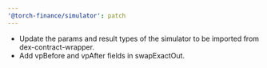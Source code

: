 ```yaml
---
'@torch-finance/simulator': patch
---
```


- Update the params and result types of the simulator to be imported from dex-contract-wrapper.
- Add vpBefore and vpAfter fields in swapExactOut.
